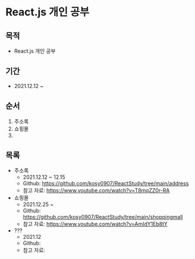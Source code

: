 # React.js 개인 공부
## 목적
* React.js 개인 공부

## 기간
* 2021.12.12 ~

## 순서
1. 주소록
2. 쇼핑몰
3. 

## 목록
* 주소록
  * 2021.12.12 ~ 12.15
  * Github: https://github.com/kosy0907/ReactStudy/tree/main/address
  * 참고 자료: https://www.youtube.com/watch?v=T8mqZZ0r-RA
* 쇼핑몰
  * 2021.12.25 ~
  * Github: https://github.com/kosy0907/ReactStudy/tree/main/shoppingmall
  * 참고 자료: https://www.youtube.com/watch?v=AmIdY1Eb8tY
* ???
  * 2021.12
  * Github:
  * 참고 자료: 
